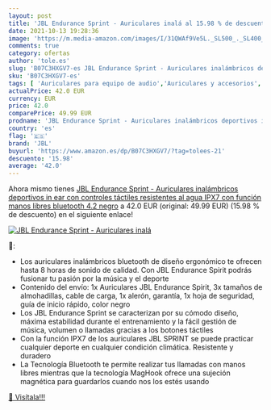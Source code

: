 ```yaml
---
layout: post
title: 'JBL Endurance Sprint - Auriculares inalá al 15.98 % de descuento'
date: 2021-10-13 19:28:36
image: 'https://m.media-amazon.com/images/I/31QWAf9Ve5L._SL500_._SL400_.jpg'
comments: true
category: ofertas
author: 'tole.es'
slug: 'B07C3HXGV7-es JBL Endurance Sprint - Auriculares inalámbricos deportivos...'
sku: 'B07C3HXGV7-es'
tags: [ 'Auriculares para equipo de audio','Auriculares y accesorios','Electrónica','auriculares','bluetooth','jbl', ]
actualPrice: 42.0 EUR
currency: EUR
price: 42.0
comparePrice: 49.99 EUR
prodname: 'JBL Endurance Sprint - Auriculares inalámbricos deportivos in ear con controles táctiles  resistentes al agua  IPX7   con función manos libres  bluetooth 4.2  negro'
country: 'es'
flag: '🇪🇸'
brand: 'JBL'
buyurl: 'https://www.amazon.es/dp/B07C3HXGV7/?tag=tolees-21'
descuento: '15.98'
average: '42.0'
---
```


Ahora mismo tienes [JBL Endurance Sprint - Auriculares inalámbricos deportivos in ear con controles táctiles  resistentes al agua  IPX7   con función manos libres  bluetooth 4.2  negro](https://www.amazon.es/dp/B07C3HXGV7/?tag=tolees-21) a 42.0 EUR (original: 49.99 EUR) (15.98 %  de descuento) en el siguiente enlace!

[![JBL Endurance Sprint - Auriculares inalá](https://m.media-amazon.com/images/I/31QWAf9Ve5L._SL500_._SL400_.jpg)](https://www.amazon.es/dp/B07C3HXGV7/?tag=tolees-21)

🔎:

- Los auriculares inalámbricos bluetooth de diseño ergonómico te ofrecen hasta 8 horas de sonido de calidad. Con JBL Endurance Spirit podrás fusionar tu pasión por la música y el deporte
- Contenido del envío: 1x Auriculares JBL Endurance Spirit, 3x tamaños de almohadillas, cable de carga, 1x alerón, garantía, 1x hoja de seguridad, guía de inicio rápido, color negro
- Los JBL Endurance Sprint se caracterizan por su cómodo diseño, máxima estabilidad durante el entrenamiento y la fácil gestión de música, volumen o llamadas gracias a los botones táctiles
- Con la función IPX7 de los auriculares JBL SPRINT se puede practicar cualquier deporte en cualquier condición climática. Resistente y duradero
- La Tecnología Bluetooth te permite realizar tus llamadas con manos libres mientras que la tecnología MagHook ofrece una sujeción magnética para guardarlos cuando nos los estés usando

[🛒 Visítala!!!](https://www.amazon.es/dp/B07C3HXGV7/?tag=tolees-21)
